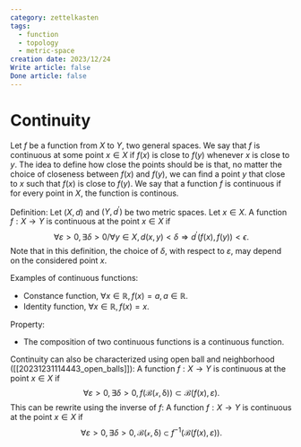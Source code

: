 ```yaml
---
category: zettelkasten
tags:
  - function
  - topology
  - metric-space
creation date: 2023/12/24
Write article: false
Done article: false
---
```

# Continuity

Let $f$ be a function from $X$ to $Y$, two general spaces. We say that $f$ is continuous at some point $x \in X$ if $f(x)$ is close to $f(y)$ whenever $x$ is close to $y$. 
The idea to define how close the points should be is that, no matter the choice of closeness between $f(x)$ and $f(y)$, we can find a point $y$ that close to $x$ such that $f(x)$ is close to $f(y)$. We say that a function $f$ is continuous if for every point in $X$, the function is continous.

Definition: Let $(X, d)$ and $(Y, d^\prime)$ be two metric spaces. Let $x \in X$. A function $f: X \rightarrow Y$ is continuous at the point $x \in X$ if
$$\forall \varepsilon > 0, \exists \delta > 0 / \forall y \in X, d(x, y) < \delta \Longrightarrow  d^\prime(f(x), f(y)) < \epsilon.$$ Note that in this definition, the choice of $\delta$, with respect to $\varepsilon$, may depend on the considered point $x$.

Examples of continuous functions:
- Constance function, $\forall x \in \mathbb{R}, f(x) = a, a \in \mathbb{R}$.
- Identity function, $\forall x \in \mathbb{R}, f(x) = x$.

Property:
- The composition of two continuous functions is a continuous function.

Continuity can also be characterized using open ball and neighborhood ([[20231231114443_open_balls]]):
A function $f: X \rightarrow Y$ is continuous at the point $x \in X$ if
$$\forall \varepsilon > 0, \exists \delta > 0, f(\mathcal{B(x, \delta)}) \subset \mathcal{B}(f(x), \varepsilon).$$
This can be rewrite using the inverse of $f$:
A function $f: X \rightarrow Y$ is continuous at the point $x \in X$ if
$$\forall \varepsilon > 0, \exists \delta > 0, \mathcal{B(x, \delta)} \subset f^{-1}(\mathcal{B}(f(x), \varepsilon)).$$
